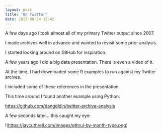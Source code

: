 ```yaml
---
layout: post
title: "On Twitter"
date: 2017-06-24 12:42
---
```


A few days ago I took almost all of my primary Twitter output since 2007.

I made archives well in advance and wanted to revisit some prior analysis.

I started looking around on GitHub for inspiration. 

A few years ago I did a big data presentation. There is even a video of it.

At the time, I had downloaded some R examples to run against my Twitter arcives.

I included some of these references in the presentation.

This time around I found another example using Python:

https://github.com/dangoldin/twitter-archive-analysis

A few seconds later... this caught my eye:

!(https://jaycuthrell.com/images/qthrul-by-month-type.png)
